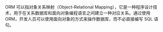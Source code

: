 ORM 可以指对象关系映射（Object-Relational Mapping），它是一种程序设计技术，用于在关系数据库和面向对象编程语言之间建立一种对应关系。通过使用 ORM，开发人员可以使用面向对象的方式来操作数据库，而不必直接编写 SQL 语句。